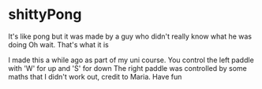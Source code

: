 # shittyPong
It's like pong but it was made by a guy who didn't really know what he was doing
Oh wait. That's what it is

I made this a while ago as part of my uni course.
You control the left paddle with 'W' for up and 'S' for down
The right paddle was controlled by some maths that I didn't work out, credit to Maria.
Have fun
